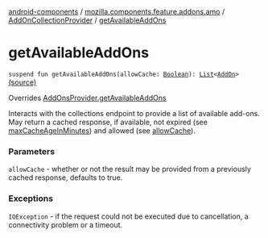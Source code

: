 [android-components](../../index.md) / [mozilla.components.feature.addons.amo](../index.md) / [AddOnCollectionProvider](index.md) / [getAvailableAddOns](./get-available-add-ons.md)

# getAvailableAddOns

`suspend fun getAvailableAddOns(allowCache: `[`Boolean`](https://kotlinlang.org/api/latest/jvm/stdlib/kotlin/-boolean/index.html)`): `[`List`](https://kotlinlang.org/api/latest/jvm/stdlib/kotlin.collections/-list/index.html)`<`[`AddOn`](../../mozilla.components.feature.addons/-add-on/index.md)`>` [(source)](https://github.com/mozilla-mobile/android-components/blob/master/components/feature/addons/src/main/java/mozilla/components/feature/addons/amo/AddOnCollectionProvider.kt#L67)

Overrides [AddOnsProvider.getAvailableAddOns](../../mozilla.components.feature.addons/-add-ons-provider/get-available-add-ons.md)

Interacts with the collections endpoint to provide a list of available
add-ons. May return a cached response, if available, not expired (see
[maxCacheAgeInMinutes](#)) and allowed (see [allowCache](get-available-add-ons.md#mozilla.components.feature.addons.amo.AddOnCollectionProvider$getAvailableAddOns(kotlin.Boolean)/allowCache)).

### Parameters

`allowCache` - whether or not the result may be provided
from a previously cached response, defaults to true.

### Exceptions

`IOException` - if the request could not be executed due to cancellation,
a connectivity problem or a timeout.